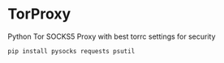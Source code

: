 # TorProxy
Python Tor SOCKS5 Proxy with best torrc settings for security

```bash
pip install pysocks requests psutil
```
